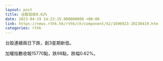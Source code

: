 ```yaml
---
layout: post
title: 台股低收0.62%
date: 2023-04-19 14:23:15.000000000 +08:00
link: https://news.rthk.hk/rthk/ch/component/k2/1696923-20230419.htm
categories: rthk
---
```


台股連續兩日下跌，創3星期新低。

加權指數收報15770點，跌98點，跌幅0.62%。

